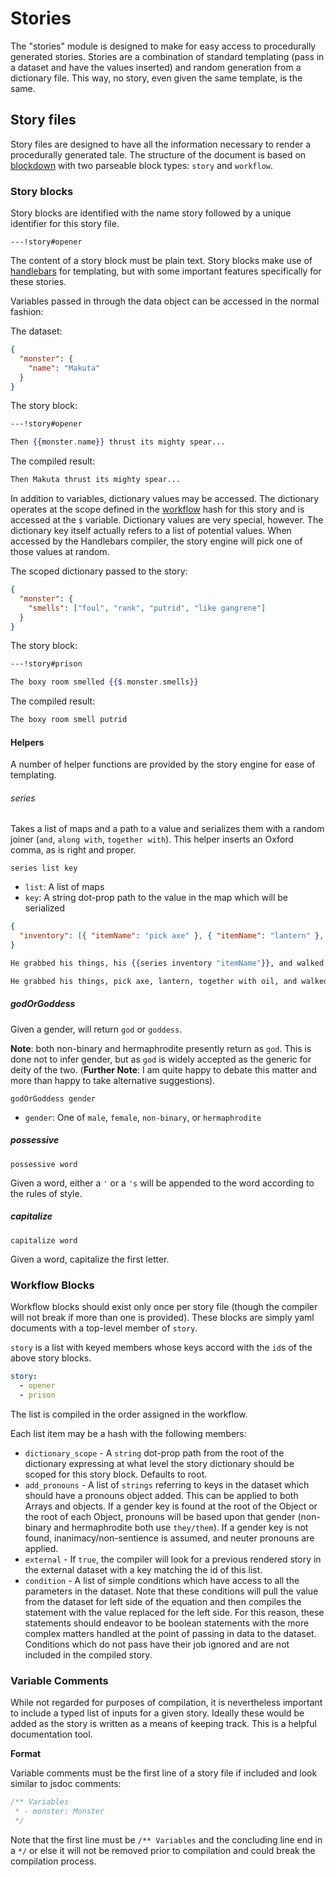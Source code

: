 # Stories

The "stories" module is designed to make for easy access to procedurally generated stories. Stories are a combination of standard templating (pass in a dataset and have the values inserted) and random generation from a dictionary file. This way, no story, even given the same template, is the same.

## Story files

Story files are designed to have all the information necessary to render a procedurally generated tale. The structure of the document is based on [blockdown](https://github.com/saibotsivad/blockdown) with two parseable block types: `story` and `workflow`.

### Story blocks

Story blocks are identified with the name story followed by a unique identifier for this story file.

```
---!story#opener
```

The content of a story block must be plain text. Story blocks make use of [handlebars](https://handlebarsjs.com/guide/) for templating, but with some important features specifically for these stories.

Variables passed in through the data object can be accessed in the normal fashion:

The dataset:

```json
{
  "monster": {
    "name": "Makuta"
  }
}
```

The story block:

```handlebars
---!story#opener

Then {{monster.name}} thrust its mighty spear...
```

The compiled result:

```markdown
Then Makuta thrust its mighty spear...
```

In addition to variables, dictionary values may be accessed. The dictionary operates at the scope defined in the [workflow](#workflow-blocks) hash for this story and is accessed at the `$` variable. Dictionary values are very special, however. The dictionary key itself actually refers to a list of potential values. When accessed by the Handlebars compiler, the story engine will pick one of those values at random.

The scoped dictionary passed to the story:

```json
{
  "monster": {
    "smells": ["foul", "rank", "putrid", "like gangrene"]
  }
}
```

The story block:

```handlebars
---!story#prison

The boxy room smelled {{$.monster.smells}}
```

The compiled result:

```markdown
The boxy room smell putrid
```

#### Helpers

A number of helper functions are provided by the story engine for ease of templating.

###### series

Takes a list of maps and a path to a value and serializes them with a random joiner (`and`, `along with`, `together with`). This helper inserts an Oxford comma, as is right and proper.

```
series list key
```

- `list`: A list of maps
- `key`: A string dot-prop path to the value in the map which will be serialized

```json
{
  "inventory": [{ "itemName": "pick axe" }, { "itemName": "lantern" }, { "itemName": "oil" }]
}
```

```handlebars
He grabbed his things, his {{series inventory "itemName"}}, and walked home.
```

```markdown
He grabbed his things, pick axe, lantern, together with oil, and walked home.
```

##### godOrGoddess

Given a gender, will return `god` or `goddess`.

**Note**: both non-binary and hermaphrodite presently return as `god`. This is done not to infer gender, but as `god` is widely accepted as the generic for deity of the two. (**Further Note**: I am quite happy to debate this matter and more than happy to take alternative suggestions).

```
godOrGoddess gender
```

- `gender`: One of `male`, `female`, `non-binary`, or `hermaphrodite`

##### possessive

```
possessive word
```

Given a word, either a `'` or a `'s` will be appended to the word according to the rules of style.

##### capitalize

```
capitalize word
```

Given a word, capitalize the first letter.

### Workflow Blocks

Workflow blocks should exist only once per story file (though the compiler will not break if more than one is provided). These blocks are simply yaml documents with a top-level member of `story`.

`story` is a list with keyed members whose keys accord with the `id`s of the above story blocks.

```yaml
story:
  - opener
  - prison
```

The list is compiled in the order assigned in the workflow.

Each list item may be a hash with the following members:

- `dictionary_scope` - A `string` dot-prop path from the root of the dictionary expressing at what level the story dictionary should be scoped for this story block. Defaults to root.
- `add_pronouns` - A list of `strings` referring to keys in the dataset which should have a pronouns object added. This can be applied to both Arrays and objects. If a gender key is found at the root of the Object or the root of each Object, pronouns will be based upon that gender (non-binary and hermaphrodite both use `they/them`). If a gender key is not found, inanimacy/non-sentience is assumed, and neuter pronouns are applied.
- `external` - If `true`, the compiler will look for a previous rendered story in the external dataset with a key matching the id of this list.
- `condition` - A list of simple conditions which have access to all the parameters in the dataset. Note that these conditions will pull the value from the dataset for left side of the equation and then compiles the statement with the value replaced for the left side. For this reason, these statements should endeavor to be boolean statements with the more complex matters handled at the point of passing in data to the dataset. Conditions which do not pass have their job ignored and are not included in the compiled story.

### Variable Comments

While not regarded for purposes of compilation, it is nevertheless important to include a typed list of inputs for a given story. Ideally these would be added as the story is written as a means of keeping track. This is a helpful documentation tool.

**Format**

Variable comments must be the first line of a story file if included and look similar to jsdoc comments:

```js
/** Variables
 * - monster: Monster
 */
```

Note that the first line must be `/** Variables` and the concluding line end in a `*/` or else it will not be removed prior to compilation and could break the compilation process.
